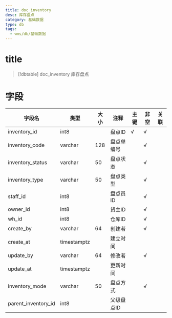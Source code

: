 ```yaml
---
title: doc_inventory
desc: 库存盘点
category: 基础数据
type: db
tags:
  - wms/db/基础数据
---
```


# title
>[!dbtable] doc_inventory
> 库存盘点

# 字段
| 字段名 | 类型 | 大小 | 注释 | 主键 | 非空 | 关联 |
| --- | --- | --- | --- | --- | --- | --- |
| inventory_id | int8 |  | 盘点ID | √ | √ |  |
| inventory_code | varchar | 128 | 盘点单编号 |  | √ |  |
| inventory_status | varchar | 50 | 盘点状态 |  | √ |  |
| inventory_type | varchar | 50 | 盘点类型 |  | √ |  |
| staff_id | int8 |  | 盘点员ID |  | √ |  |
| owner_id | int8 |  | 货主ID |  | √ |  |
| wh_id | int8 |  | 仓库ID |  | √ |  |
| create_by | varchar | 64 | 创建者 |  | √ |  |
| create_at | timestamptz |  | 建立时间 |  |  |  |
| update_by | varchar | 64 | 修改者 |  | √ |  |
| update_at | timestamptz |  | 更新时间 |  |  |  |
| inventory_mode | varchar | 50 | 盘点方式 |  | √ |  |
| parent_inventory_id | int8 |  | 父级盘点ID |  |  |  |

